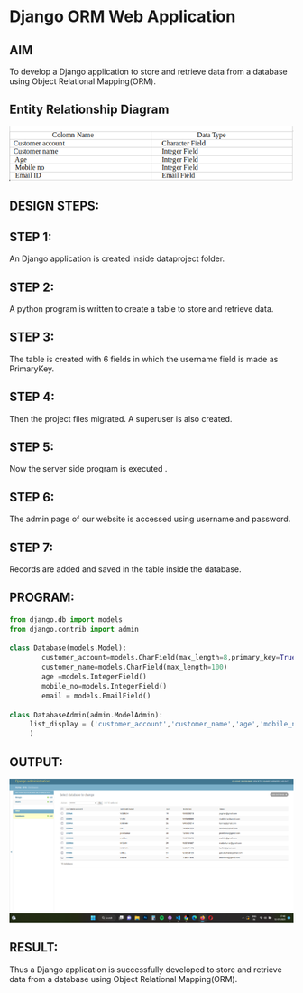# Django ORM Web Application

## AIM
To develop a Django application to store and retrieve data from a database using Object Relational Mapping(ORM).

## Entity Relationship Diagram
![ER](/ER.png)

## DESIGN STEPS:

## STEP 1:

An Django application is created inside dataproject folder.

## STEP 2:

A python program is written to create a table to store and retrieve data.

## STEP 3:

The table is created with 6 fields in which the username field is made as PrimaryKey.

## STEP 4:

Then the project files migrated. A superuser is also created.

## STEP 5:

Now the server side program is executed .

## STEP 6:

The admin page of our website is accessed using username and password.

## STEP 7:

Records are added and saved in the table inside the database.

## PROGRAM:
```py
from django.db import models
from django.contrib import admin

class Database(models.Model):
        customer_account=models.CharField(max_length=8,primary_key=True,help_text="your refernce Number")
        customer_name=models.CharField(max_length=100)
        age =models.IntegerField()
        mobile_no=models.IntegerField()
        email = models.EmailField()

class DatabaseAdmin(admin.ModelAdmin):
     list_display = ('customer_account','customer_name','age','mobile_no','email
     )
```
## OUTPUT:
![out](/orm1.png)


## RESULT:
Thus a Django application is successfully developed to store and retrieve data from a database using Object Relational Mapping(ORM).